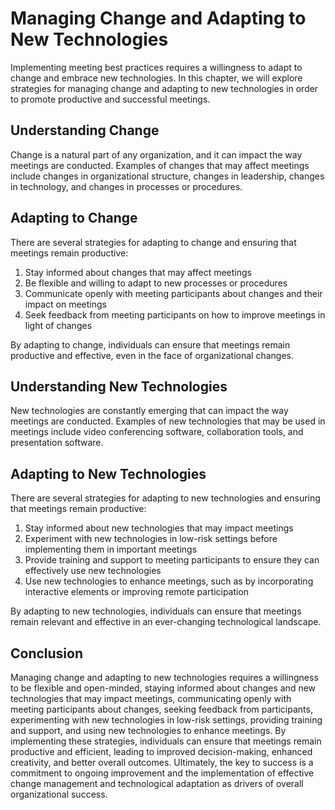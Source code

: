 Managing Change and Adapting to New Technologies
================================================================================================

Implementing meeting best practices requires a willingness to adapt to change and embrace new technologies. In this chapter, we will explore strategies for managing change and adapting to new technologies in order to promote productive and successful meetings.

Understanding Change
--------------------

Change is a natural part of any organization, and it can impact the way meetings are conducted. Examples of changes that may affect meetings include changes in organizational structure, changes in leadership, changes in technology, and changes in processes or procedures.

Adapting to Change
------------------

There are several strategies for adapting to change and ensuring that meetings remain productive:

1. Stay informed about changes that may affect meetings
2. Be flexible and willing to adapt to new processes or procedures
3. Communicate openly with meeting participants about changes and their impact on meetings
4. Seek feedback from meeting participants on how to improve meetings in light of changes

By adapting to change, individuals can ensure that meetings remain productive and effective, even in the face of organizational changes.

Understanding New Technologies
------------------------------

New technologies are constantly emerging that can impact the way meetings are conducted. Examples of new technologies that may be used in meetings include video conferencing software, collaboration tools, and presentation software.

Adapting to New Technologies
----------------------------

There are several strategies for adapting to new technologies and ensuring that meetings remain productive:

1. Stay informed about new technologies that may impact meetings
2. Experiment with new technologies in low-risk settings before implementing them in important meetings
3. Provide training and support to meeting participants to ensure they can effectively use new technologies
4. Use new technologies to enhance meetings, such as by incorporating interactive elements or improving remote participation

By adapting to new technologies, individuals can ensure that meetings remain relevant and effective in an ever-changing technological landscape.

Conclusion
----------

Managing change and adapting to new technologies requires a willingness to be flexible and open-minded, staying informed about changes and new technologies that may impact meetings, communicating openly with meeting participants about changes, seeking feedback from participants, experimenting with new technologies in low-risk settings, providing training and support, and using new technologies to enhance meetings. By implementing these strategies, individuals can ensure that meetings remain productive and efficient, leading to improved decision-making, enhanced creativity, and better overall outcomes. Ultimately, the key to success is a commitment to ongoing improvement and the implementation of effective change management and technological adaptation as drivers of overall organizational success.
